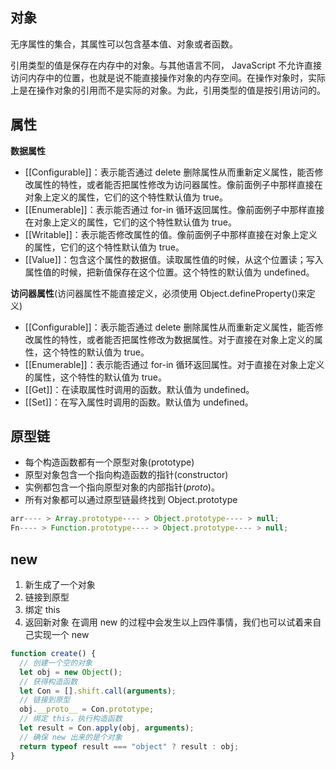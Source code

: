 ## 对象

无序属性的集合，其属性可以包含基本值、对象或者函数。

引用类型的值是保存在内存中的对象。与其他语言不同， JavaScript 不允许直接访问内存中的位置，也就是说不能直接操作对象的内存空间。在操作对象时，实际上是在操作对象的引用而不是实际的对象。为此，引用类型的值是按引用访问的。

## 属性

**数据属性**

- [[Configurable]]：表示能否通过 delete 删除属性从而重新定义属性，能否修改属性的特性，或者能否把属性修改为访问器属性。像前面例子中那样直接在对象上定义的属性，它们的这个特性默认值为 true。
- [[Enumerable]]：表示能否通过 for-in 循环返回属性。像前面例子中那样直接在对象上定义的属性，它们的这个特性默认值为 true。
- [[Writable]]：表示能否修改属性的值。像前面例子中那样直接在对象上定义的属性，它们的这个特性默认值为 true。
- [[Value]]：包含这个属性的数据值。读取属性值的时候，从这个位置读；写入属性值的时候，把新值保存在这个位置。这个特性的默认值为 undefined。

**访问器属性**(访问器属性不能直接定义，必须使用 Object.defineProperty()来定义)

- [[Configurable]]：表示能否通过 delete 删除属性从而重新定义属性，能否修改属性的特性，或者能否把属性修改为数据属性。对于直接在对象上定义的属性，这个特性的默认值为 true。
- [[Enumerable]]：表示能否通过 for-in 循环返回属性。对于直接在对象上定义的属性，这个特性的默认值为 true。
- [[Get]]：在读取属性时调用的函数。默认值为 undefined。
- [[Set]]：在写入属性时调用的函数。默认值为 undefined。

## 原型链

- 每个构造函数都有一个原型对象(prototype)
- 原型对象包含一个指向构造函数的指针(constructor)
- 实例都包含一个指向原型对象的内部指针(_proto_)。
- 所有对象都可以通过原型链最终找到 Object.prototype

```js
arr---- > Array.prototype---- > Object.prototype---- > null;
Fn---- > Function.prototype---- > Object.prototype---- > null;
```

## new

1. 新生成了一个对象
2. 链接到原型
3. 绑定 this
4. 返回新对象
   在调用 new 的过程中会发生以上四件事情，我们也可以试着来自己实现一个 new

```js
function create() {
  // 创建一个空的对象
  let obj = new Object();
  // 获得构造函数
  let Con = [].shift.call(arguments);
  // 链接到原型
  obj.__proto__ = Con.prototype;
  // 绑定 this，执行构造函数
  let result = Con.apply(obj, arguments);
  // 确保 new 出来的是个对象
  return typeof result === "object" ? result : obj;
}
```
